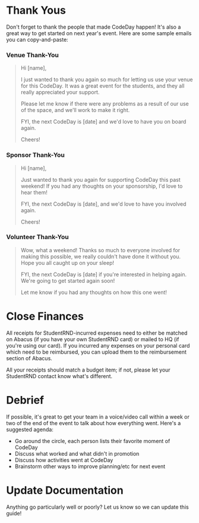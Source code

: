 # Thank Yous

Don't forget to thank the people that made CodeDay happen! It's also a great way to get started on next year's event. Here are some sample emails you can copy-and-paste:

### Venue Thank-You

> Hi \[name\],
>
> I just wanted to thank you again so much for letting us use your venue for this CodeDay. It was a great event for the students, and they all really appreciated your support.
>
> Please let me know if there were any problems as a result of our use of the space, and we'll work to make it right.
>
> FYI, the next CodeDay is \[date\] and we'd love to have you on board again.
>
> Cheers!

### Sponsor Thank-You

> Hi \[name\],
>
> Just wanted to thank you again for supporting CodeDay this past weekend! If you had any thoughts on your sponsorship, I'd love to hear them!
>
> FYI, the next CodeDay is \[date\], and we'd love to have you involved again.
>
> Cheers!

### Volunteer Thank-You

> Wow, what a weekend! Thanks so much to everyone involved for making this possible, we really couldn't have done it without you. Hope you all caught up on your sleep!
>
> FYI, the next CodeDay is \[date\] if you're interested in helping again. We're going to get started again soon!
>
> Let me know if you had any thoughts on how this one went!

# Close Finances

All receipts for StudentRND-incurred expenses need to either be matched on Abacus \(if you have your own StudentRND card\) or mailed to HQ \(if you're using our card\). If you incurred any expenses on your personal card which need to be reimbursed, you can upload them to the reimbursement section of Abacus.

All your receipts should match a budget item; if not, please let your StudentRND contact know what's different.

# Debrief

If possible, it's great to get your team in a voice/video call within a week or two of the end of the event to talk about how everything went. Here's a suggested agenda:

* Go around the circle, each person lists their favorite moment of CodeDay
* Discuss what worked and what didn't in promotion
* Discuss how activities went at CodeDay
* Brainstorm other ways to improve planning/etc for next event

# Update Documentation

Anything go particularly well or poorly? Let us know so we can update this guide!



